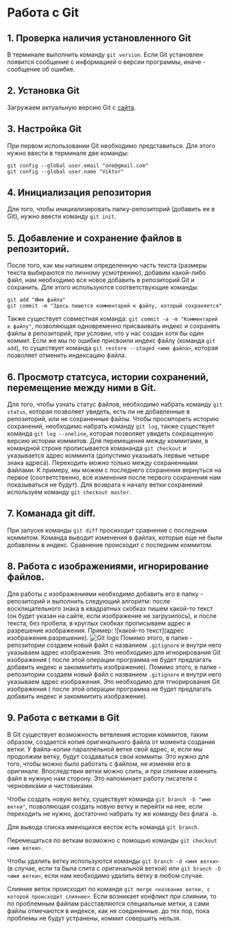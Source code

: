 # Работа с Git

## 1. Проверка наличия установленного Git

В терминале выполнить команду `git version`.
Если Git установлен появится сообщение с информацией о версии программы, иначе - сообщение об ошибке.

## 2. Установка Git
Загружаем актуальную версию Git с [сайта](https://git.scm/com/dowunloads).

## 3. Настройка Git
При первом использовании Git необходимо представиться. Для этого нужно ввести в терминале две команды:
~~~
git config --global user.email "one@gmail.com"
git config --global user.name "Viktor"
~~~
## 4. Инициализация репозитория
Для того, чтобы инициализировать папку-репозиторий (добавить ее в Git), нужно ввести команду `git init`.

## 5. Добавление и сохранение файлов в репозиторий.
После того, как мы напишем определенную часть текста (размеры текста выбираются по личному усмотрению), добавим какой-либо файл, нам необходимо все новое добавить в репозиторий Git и сохранить. Для этого используются соответствующие команды:
~~~
git add "Имя файла"
git commit -m "Здесь пишется комментарий к файлу, который сохраняется"
~~~
Также существует совместная команда: `git commit -a -m "Комментарий к файлу"`, позволяющая одновременно присваивать индекс и сохранять файлы в репозиторий, при условии, что у нас создан хотя бы один коммит.
Если же мы по ошибке присвоили индекс файлу (команда `git add`), то существует команда `git restore --staged <имя файла>`, которая позволяет отменить индексацию файла.

## 6. Просмотр статсуса, истории сохранений, перемещение между ними в Git.

Для того, чтобы узнать статус файлов, необходимо набрать команду `git status`, которая позволяет увидеть, есть ли не добавленные в репозиторий, или не сохраненные файлы. Чтобы просмтореть историю сохранений, необходимо набрать команду `git log`, также существует команда `git log --oneline`, которая позволяет увидеть сокращенную версию истории коммитов. Для перемещения между коммитами, в командной строке прописывается комананда `git checkout` и указывается адрес комминта (допустимо указывать первые четыре знака адреса). Переходить можно только между сохраненными файлами. К примеру, мы можем с последнего сохранения вернуться на первое (соответственно, все изменения после первого сохранения нам показываться не будут). Для возврата к началу ветки сохранений используем команду `git checkout master`.

## 7. Команада git diff.
 При запуске команды `git diff` просиходит сравнение с последним коммитом. Команда выводит изменения в файлах, которые еще не были добавлены в индекс. Сравнение происходит с последним коммитом.

 
## 8. Работа с изображениями, игнорирование файлов.

Для работы с изображениями необходимо добавить его в папку - репозиторий и выполнить следующий алгоритм: после восклицательного знака в квадратных скобках пишем какой-то текст (он будет указан на сайте, если изображение не загрузилось), и после текста, без пробела, в круглых скобках прописываем адрес и разрешение изображения.
Пример: ![какой-то текст](адрес изображения.разрешение).
![Git logo](git.jpg)
Помимо этого, в папке - репозитории создаем новый файл с названием `.gitignore` и внутри него указываем адрес изображения. Это необходимо для игнорирования Git изображения ( после этой операции программа не будет предлагать добавить индекс и закоммитить изображение).
Помимо этого, в папке - репозитории создаем новый файл с названием `.gitignore` и внутри него указываем адрес изображения. Это необходимо для тгнорирования Git изображения ( после этой операции программа не будет предлагать добавить индекс и закоммитить изображение).



## 9. Работа с ветками в Git

В Git существует возможность ветвления истории коммитов, таким образом, создается копия оригинального файла от момента создания ветки. У файла-копии параллельной ветке свой адрес, и, если мы продолжим ветку, будут создаваться свои коммиты. Это нужно для того, чтобы можно было работать с файлом, не изменяя его в оригинале. Впоследствии ветки можно слить, и при слиянии изменить файл в нужную нам сторону. Это напоминает работу писателя с черновиками и чистовиками.

Чтобы создать новую ветку, существует команда `git branch -b "имя ветки"`, позволяющая создать новую ветку и перейти на нее, если переходить не нужно, достаточно набрать ту же команду без флага `-b`.

Для вывода списка имеющихся весток есть команда `git branch`.

Перемещаться по веткам возможно с помощью команды `git checkout <имя ветки>`.

Чтобы удалить ветку используются команды `git branch -d <имя ветки>` (в случае, если та была слита с оригинальной веткой) или `git branch -D <имя ветки>`, если нам необходимо удалить ветку в любом случае.

Слияние веток происходит по команде `git merge <название ветки, с которой происходит слияние>`. Если возникает конфликт при слиянии, то по проблемным файлам расставляются специальные метки, а сами файлы отмечаются в индексе, как не соединенные. до тех пор, пока проблемы не будут устранены, коммит совершить нельзя.

